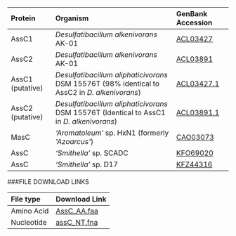 Protein | Organism | GenBank Accession |
 :--- | :--- | :--- |
| AssC1 | *Desulfatibacillum alkenivorans* AK-01 | [ACL03427](http://www.ncbi.nlm.nih.gov/protein/ACL03427) |
| AssC2 | *Desulfatibacillum alkenivorans* AK-01 | [ACL03891](http://www.ncbi.nlm.nih.gov/protein/ACL03891) |
| AssC1 (putative) | *Desulfatibacillum aliphaticivorans* DSM 15576T (98% identical to AssC2 in _D. alkenivorans_) | [ACL03427.1](http://www.ncbi.nlm.nih.gov/protein/ACL03427.1) |
| AssC2 (putative) | *Desulfatibacillum aliphaticivorans* DSM 15576T (Identical to AssC1 in _D. alkenivorans_) | [ACL03891.1](http://www.ncbi.nlm.nih.gov/protein/ACL03891.1) |
| MasC | *‘Aromatoleum’* sp. HxN1 (formerly _'Azoarcus'_) | [CAO03073](http://www.ncbi.nlm.nih.gov/protein/CAO03073) |
| AssC | *‘Smithella’* sp.  SCADC | [KFO69020](http://www.ncbi.nlm.nih.gov/protein/KFO69020) |
| AssC | *‘Smithella’* sp.  D17 | [KFZ44316](http://www.ncbi.nlm.nih.gov/protein/KFZ44316) |

###FILE DOWNLOAD LINKS

 File type | Download Link |
 :--- | :---------- | 
| Amino Acid | [AssC_AA.faa](amino_acid/AssC_AA.faa) |
| Nucleotide | [assC_NT.fna](nucleotide/assC_NT.fna) |
